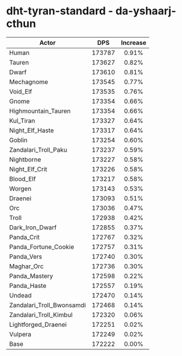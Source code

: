 # dht-tyran-standard - da-yshaarj-cthun
| Actor | DPS | Increase |
|---|:---:|:---:|
|Human|173787|0.91%|
|Tauren|173627|0.82%|
|Dwarf|173610|0.81%|
|Mechagnome|173545|0.77%|
|Void_Elf|173535|0.76%|
|Gnome|173354|0.66%|
|Highmountain_Tauren|173354|0.66%|
|Kul_Tiran|173327|0.64%|
|Night_Elf_Haste|173317|0.64%|
|Goblin|173254|0.60%|
|Zandalari_Troll_Paku|173237|0.59%|
|Nightborne|173227|0.58%|
|Night_Elf_Crit|173226|0.58%|
|Blood_Elf|173217|0.58%|
|Worgen|173143|0.53%|
|Draenei|173093|0.51%|
|Orc|173036|0.47%|
|Troll|172938|0.42%|
|Dark_Iron_Dwarf|172855|0.37%|
|Panda_Crit|172767|0.32%|
|Panda_Fortune_Cookie|172757|0.31%|
|Panda_Vers|172740|0.30%|
|Maghar_Orc|172736|0.30%|
|Panda_Mastery|172598|0.22%|
|Panda_Haste|172557|0.19%|
|Undead|172470|0.14%|
|Zandalari_Troll_Bwonsamdi|172468|0.14%|
|Zandalari_Troll_Kimbul|172320|0.06%|
|Lightforged_Draenei|172251|0.02%|
|Vulpera|172249|0.02%|
|Base|172222|0.00%|
